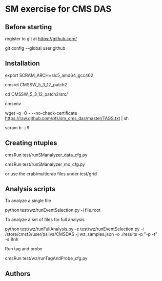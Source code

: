 SM exercise for CMS DAS
=======================

Before starting
---------------

register to git at https://github.com/ 

git config --global user.github <your github username>

Installation
------------

export SCRAM_ARCH=slc5_amd64_gcc462

cmsrel CMSSW_5_3_12_patch2

cd CMSSW_5_3_12_patch2/src/

cmsenv

wget -q -O - --no-check-certificate https://raw.github.com/pfs/sm_cms_das/master/TAGS.txt | sh

scram b -j 9

Creating ntuples
----------------

cmsRun test/runSManalyzer_data_cfg.py

cmsRun test/runSManalyzer_mc_cfg.py

or use the crab/multicrab files under test/grid

Analysis scripts
----------------

To analyze a single file

python test/wz/runEventSelection.py -i file.root

To analyze a set of files for full analysis

python test/wz/runFullAnalysis.py -e test/wz/runEventSelection.py -i /store/cmst3/user/psilva/CMSDAS -j wz_samples.json -o ./results -p "-p -t" -s 8nh

Run tag and probe

cmsRun test/wz/runTagAndProbe_cfg.py 


Authors
-------
